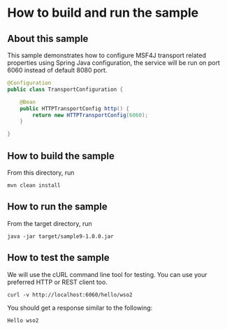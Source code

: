 # How to build and run the sample

## About this sample

This sample demonstrates how to configure MSF4J transport related properties using Spring Java configuration,
the service will be run on port 6060 instead of default 8080 port.

```java
@Configuration
public class TransportConfiguration {

    @Bean
    public HTTPTransportConfig http() {
        return new HTTPTransportConfig(6060);
    }

}

```

## How to build the sample

From this directory, run

```
mvn clean install
```

## How to run the sample

From the target directory, run
```
java -jar target/sample9-1.0.0.jar
```

## How to test the sample

We will use the cURL command line tool for testing. You can use your preferred HTTP or REST client too.

```
curl -v http://localhost:6060/hello/wso2
```

You should get a response similar to the following:

```
Hello wso2
```